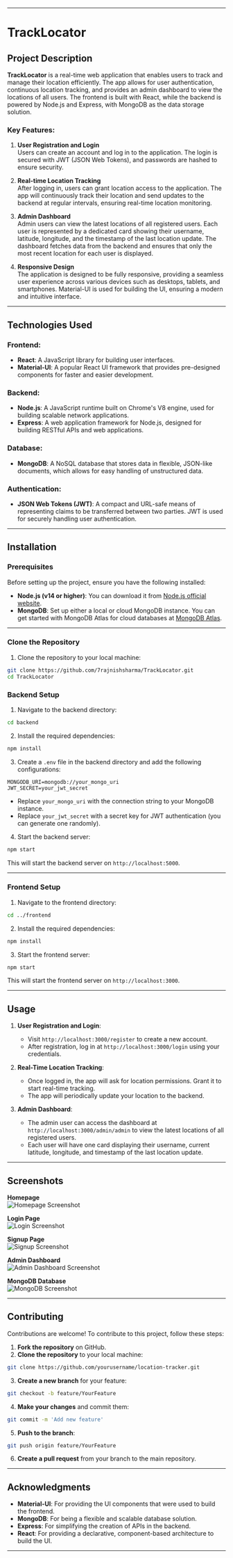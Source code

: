 
---

# TrackLocator

## Project Description

**TrackLocator** is a real-time web application that enables users to track and manage their location efficiently. The app allows for user authentication, continuous location tracking, and provides an admin dashboard to view the locations of all users. The frontend is built with React, while the backend is powered by Node.js and Express, with MongoDB as the data storage solution.

### Key Features:

1. **User Registration and Login**  
   Users can create an account and log in to the application. The login is secured with JWT (JSON Web Tokens), and passwords are hashed to ensure security.

2. **Real-time Location Tracking**  
   After logging in, users can grant location access to the application. The app will continuously track their location and send updates to the backend at regular intervals, ensuring real-time location monitoring.

3. **Admin Dashboard**  
   Admin users can view the latest locations of all registered users. Each user is represented by a dedicated card showing their username, latitude, longitude, and the timestamp of the last location update. The dashboard fetches data from the backend and ensures that only the most recent location for each user is displayed.

4. **Responsive Design**  
   The application is designed to be fully responsive, providing a seamless user experience across various devices such as desktops, tablets, and smartphones. Material-UI is used for building the UI, ensuring a modern and intuitive interface.

---

## Technologies Used

### Frontend:
- **React**: A JavaScript library for building user interfaces.
- **Material-UI**: A popular React UI framework that provides pre-designed components for faster and easier development.

### Backend:
- **Node.js**: A JavaScript runtime built on Chrome's V8 engine, used for building scalable network applications.
- **Express**: A web application framework for Node.js, designed for building RESTful APIs and web applications.

### Database:
- **MongoDB**: A NoSQL database that stores data in flexible, JSON-like documents, which allows for easy handling of unstructured data.

### Authentication:
- **JSON Web Tokens (JWT)**: A compact and URL-safe means of representing claims to be transferred between two parties. JWT is used for securely handling user authentication.

---

## Installation

### Prerequisites

Before setting up the project, ensure you have the following installed:

- **Node.js (v14 or higher)**: You can download it from [Node.js official website](https://nodejs.org/).
- **MongoDB**: Set up either a local or cloud MongoDB instance. You can get started with MongoDB Atlas for cloud databases at [MongoDB Atlas](https://www.mongodb.com/cloud/atlas).

---

### Clone the Repository

1. Clone the repository to your local machine:

```bash
git clone https://github.com/7rajnishsharma/TrackLocator.git
cd TrackLocator
```

### Backend Setup

1. Navigate to the backend directory:

```bash
cd backend
```

2. Install the required dependencies:

```bash
npm install
```

3. Create a `.env` file in the backend directory and add the following configurations:

```
MONGODB_URI=mongodb://your_mongo_uri
JWT_SECRET=your_jwt_secret
```

- Replace `your_mongo_uri` with the connection string to your MongoDB instance.
- Replace `your_jwt_secret` with a secret key for JWT authentication (you can generate one randomly).

4. Start the backend server:

```bash
npm start
```

This will start the backend server on `http://localhost:5000`.

---

### Frontend Setup

1. Navigate to the frontend directory:

```bash
cd ../frontend
```

2. Install the required dependencies:

```bash
npm install
```

3. Start the frontend server:

```bash
npm start
```

This will start the frontend server on `http://localhost:3000`.

---

## Usage

1. **User Registration and Login**:  
   - Visit `http://localhost:3000/register` to create a new account.
   - After registration, log in at `http://localhost:3000/login` using your credentials.
   
2. **Real-Time Location Tracking**:  
   - Once logged in, the app will ask for location permissions. Grant it to start real-time tracking.  
   - The app will periodically update your location to the backend.

3. **Admin Dashboard**:  
   - The admin user can access the dashboard at `http://localhost:3000/admin/admin` to view the latest locations of all registered users.
   - Each user will have one card displaying their username, current latitude, longitude, and timestamp of the last location update.

---

## Screenshots

**Homepage**  
![Homepage Screenshot](screenshots/homepage.png)

**Login Page**  
![Login Screenshot](screenshots/login.png)

**Signup Page**  
![Signup Screenshot](screenshots/signup.png)

**Admin Dashboard**  
![Admin Dashboard Screenshot](screenshots/admin-dashboard.png)

**MongoDB Database**  
![MongoDB Screenshot](screenshots/mongodb.png)

---

## Contributing

Contributions are welcome! To contribute to this project, follow these steps:

1. **Fork the repository** on GitHub.
2. **Clone the repository** to your local machine:

```bash
git clone https://github.com/yourusername/location-tracker.git
```

3. **Create a new branch** for your feature:

```bash
git checkout -b feature/YourFeature
```

4. **Make your changes** and commit them:

```bash
git commit -m 'Add new feature'
```

5. **Push to the branch**:

```bash
git push origin feature/YourFeature
```

6. **Create a pull request** from your branch to the main repository.

---


## Acknowledgments

- **Material-UI**: For providing the UI components that were used to build the frontend.
- **MongoDB**: For being a flexible and scalable database solution.
- **Express**: For simplifying the creation of APIs in the backend.
- **React**: For providing a declarative, component-based architecture to build the UI.

---
